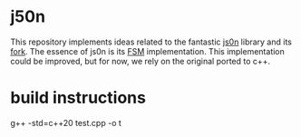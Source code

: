 # j50n
This repository implements ideas related to the fantastic [js0n](https://github.com/quartzjer/js0n) library and its [fork](https://github.com/nigoroll/js0n/tree/pr_case). The essence of js0n is its [FSM](https://en.wikipedia.org/wiki/Finite-state_machine)  implementation. This implementation could be improved, but for now, we rely on the original ported to c++.
# build instructions
g++ -std=c++20 test.cpp -o t
